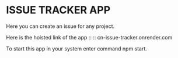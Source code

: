 # ISSUE TRACKER APP

Here you can create an issue for any project.

Here is the hoisted link of the app :: :: cn-issue-tracker.onrender.com

To start this app in your system enter command npm start.

